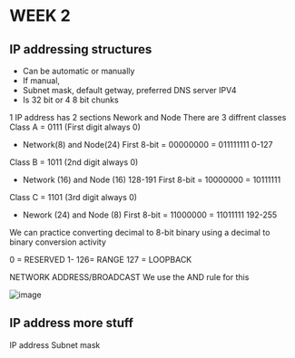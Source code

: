 # WEEK 2
## IP addressing structures
- Can be automatic or manually
- If manual,
- Subnet mask, default getway, preferred DNS server
IPV4
- Is 32 bit or 4 8 bit chunks


1 IP address has 2 sections
  Nework and Node
There are 3 diffrent classes
Class A = 0111 (First digit always 0)
- Network(8) and Node(24)
First 8-bit = 00000000 = 011111111
0-127
  
Class B = 1011 (2nd digit always 0)
- Network (16) and Node (16)
128-191
First 8-bit = 10000000 = 10111111

Class C = 1101 (3rd digit always 0)
- Nework (24) and Node (8)
First 8-bit = 11000000 = 11011111
192-255
  
We can practice converting decimal to 8-bit binary using a decimal to binary conversion activity

0 = RESERVED
1- 126= RANGE
127 = LOOPBACK

NETWORK ADDRESS/BROADCAST 
We use the AND rule for this

![image](https://github.com/user-attachments/assets/f32dc303-59f4-49f9-a301-0600ff1af572)


## IP address more stuff
IP address 
Subnet mask
